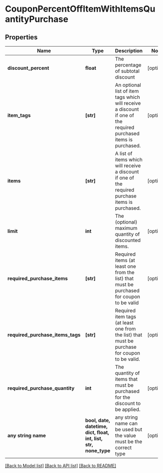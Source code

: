 # CouponPercentOffItemWithItemsQuantityPurchase


## Properties
Name | Type | Description | Notes
------------ | ------------- | ------------- | -------------
**discount_percent** | **float** | The percentage of subtotal discount | [optional] 
**item_tags** | **[str]** | An optional list of item tags which will receive a discount if one of the required purchased items is purchased. | [optional] 
**items** | **[str]** | A list of items which will receive a discount if one of the required purchase items is purchased. | [optional] 
**limit** | **int** | The (optional) maximum quantity of discounted items. | [optional] 
**required_purchase_items** | **[str]** | Required items (at least one from the list) that must be purchased for coupon to be valid | [optional] 
**required_purchase_items_tags** | **[str]** | Required item tags (at least one from the list) that must be purchase for coupon to be valid. | [optional] 
**required_purchase_quantity** | **int** | The quantity of items that must be purchased for the discount to be applied. | [optional] 
**any string name** | **bool, date, datetime, dict, float, int, list, str, none_type** | any string name can be used but the value must be the correct type | [optional]

[[Back to Model list]](../README.md#documentation-for-models) [[Back to API list]](../README.md#documentation-for-api-endpoints) [[Back to README]](../README.md)


